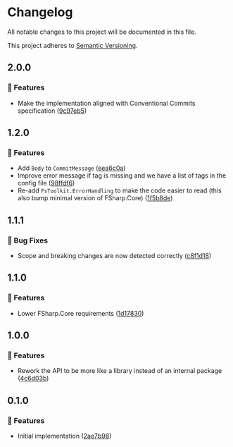 # Changelog

All notable changes to this project will be documented in this file.

This project adheres to [Semantic Versioning](https://semver.org/spec/v2.0.0.html).

<!-- EasyBuild: START -->
<!-- last_commit_released: e9c41f40944bd756c1005ee6d708e52d8a556d7b -->
<!-- EasyBuild: END -->

## 2.0.0

### 🚀 Features

- Make the implementation aligned with Conventional Commits specification ([9c97eb5](https://github.com/easybuild-org/EasyBuild.CommitParser/commit/9c97eb5912fced651f37a1c45bda488e48b047fd))

## 1.2.0

### 🚀 Features

- Add `Body` to `CommitMessage` ([eea6c0a](https://github.com/easybuild-org/EasyBuild.CommitParser/commit/eea6c0a2f69fe8655b6afc26810e86eeff12f49d))
- Improve error message if tag is missing and we have a list of tags in the config file ([98ffdf6](https://github.com/easybuild-org/EasyBuild.CommitParser/commit/98ffdf66afa113be7a7396d1f770061be74de63c))
- Re-add `FsToolkit.ErrorHandling` to make the code easier to read (this also bump minimal version of FSharp.Core) ([1f5b8de](https://github.com/easybuild-org/EasyBuild.CommitParser/commit/1f5b8deb7d10dcab100162c8719b39ce7462cf08))

## 1.1.1

### 🐞 Bug Fixes

- Scope and breaking changes are now detected correctly ([c8f1d18](https://github.com/easybuild-org/EasyBuild.CommitParser/commit/c8f1d18318aa98a2a8a1a55468ef879ff194c65f))

## 1.1.0

### 🚀 Features

- Lower FSharp.Core requirements ([1d17830](https://github.com/easybuild-org/EasyBuild.CommitParser/commit/1d17830b97542540e96489f89544ccc7605bd7c9))

## 1.0.0

### 🚀 Features

- Rework the API to be more like a library instead of an internal package ([4c6d03b](https://github.com/easybuild-org/EasyBuild.CommitParser/commit/4c6d03bb543b408fe3c74673a4ed55989fe177fa))

## 0.1.0

### 🚀 Features

- Initial implementation ([2ae7b98](https://github.com/easybuild-org/EasyBuild.CommitParser/commit/2ae7b988d676b84f3432fe14a4b701d963081128))
